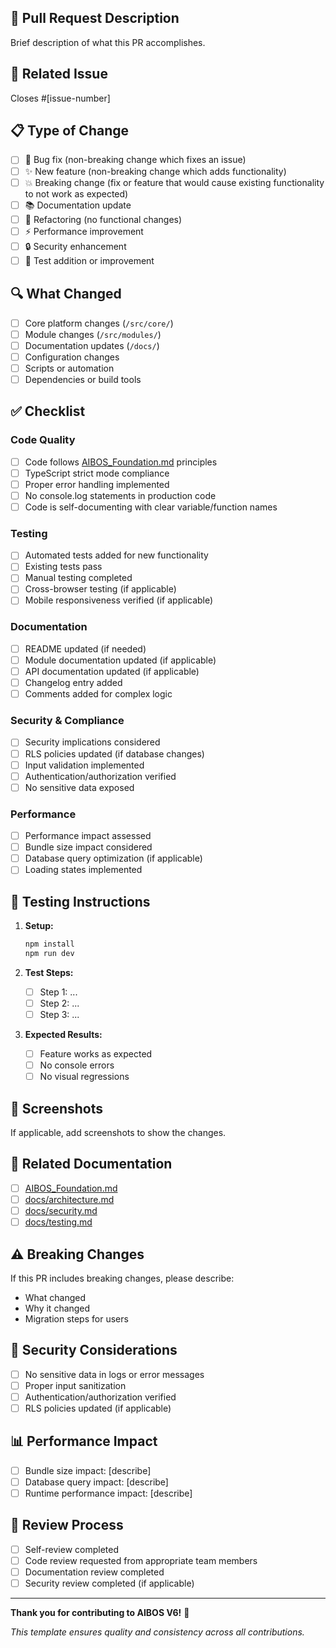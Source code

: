 ## 🚀 Pull Request Description

Brief description of what this PR accomplishes.

## 🎯 Related Issue

Closes #[issue-number]

## 📋 Type of Change

- [ ] 🐛 Bug fix (non-breaking change which fixes an issue)
- [ ] ✨ New feature (non-breaking change which adds functionality)
- [ ] 💥 Breaking change (fix or feature that would cause existing functionality to not work as expected)
- [ ] 📚 Documentation update
- [ ] 🔧 Refactoring (no functional changes)
- [ ] ⚡ Performance improvement
- [ ] 🔒 Security enhancement
- [ ] 🧪 Test addition or improvement

## 🔍 What Changed

- [ ] Core platform changes (`/src/core/`)
- [ ] Module changes (`/src/modules/`)
- [ ] Documentation updates (`/docs/`)
- [ ] Configuration changes
- [ ] Scripts or automation
- [ ] Dependencies or build tools

## ✅ Checklist

### Code Quality
- [ ] Code follows [AIBOS_Foundation.md](./AIBOS_Foundation.md) principles
- [ ] TypeScript strict mode compliance
- [ ] Proper error handling implemented
- [ ] No console.log statements in production code
- [ ] Code is self-documenting with clear variable/function names

### Testing
- [ ] Automated tests added for new functionality
- [ ] Existing tests pass
- [ ] Manual testing completed
- [ ] Cross-browser testing (if applicable)
- [ ] Mobile responsiveness verified (if applicable)

### Documentation
- [ ] README updated (if needed)
- [ ] Module documentation updated (if applicable)
- [ ] API documentation updated (if applicable)
- [ ] Changelog entry added
- [ ] Comments added for complex logic

### Security & Compliance
- [ ] Security implications considered
- [ ] RLS policies updated (if database changes)
- [ ] Input validation implemented
- [ ] Authentication/authorization verified
- [ ] No sensitive data exposed

### Performance
- [ ] Performance impact assessed
- [ ] Bundle size impact considered
- [ ] Database query optimization (if applicable)
- [ ] Loading states implemented

## 🧪 Testing Instructions

1. **Setup:**
   ```bash
   npm install
   npm run dev
   ```

2. **Test Steps:**
   - [ ] Step 1: ...
   - [ ] Step 2: ...
   - [ ] Step 3: ...

3. **Expected Results:**
   - [ ] Feature works as expected
   - [ ] No console errors
   - [ ] No visual regressions

## 📸 Screenshots

If applicable, add screenshots to show the changes.

## 🔗 Related Documentation

- [ ] [AIBOS_Foundation.md](./AIBOS_Foundation.md)
- [ ] [docs/architecture.md](./docs/architecture.md)
- [ ] [docs/security.md](./docs/security.md)
- [ ] [docs/testing.md](./docs/testing.md)

## ⚠️ Breaking Changes

If this PR includes breaking changes, please describe:
- What changed
- Why it changed
- Migration steps for users

## 🔐 Security Considerations

- [ ] No sensitive data in logs or error messages
- [ ] Proper input sanitization
- [ ] Authentication/authorization verified
- [ ] RLS policies updated (if applicable)

## 📊 Performance Impact

- [ ] Bundle size impact: [describe]
- [ ] Database query impact: [describe]
- [ ] Runtime performance impact: [describe]

## 🤝 Review Process

- [ ] Self-review completed
- [ ] Code review requested from appropriate team members
- [ ] Documentation review completed
- [ ] Security review completed (if applicable)

---

**Thank you for contributing to AIBOS V6!** 🦾

*This template ensures quality and consistency across all contributions.* 